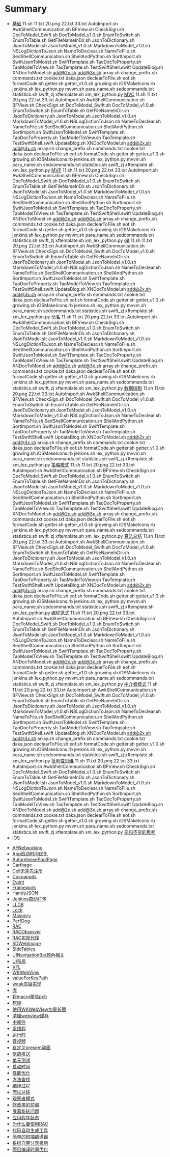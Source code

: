 # Summary
* [基础](base.md)
 11.sh 11.txt 20.png 22.txt 33.txt AutoImport.sh AwkShellCommunication.sh BFView.sh CheckSign.sh DocToModel_Swift.sh DocToModel_v1.0.sh EnumToSwitch.sh EnumToTable.sh GetFileNameInDir.sh JsonToDictionary.sh JsonToModel.sh JsonToModel_v1.0.sh MarkdownToModel_v1.0.sh NSLogDictionToJson.sh NameToDeclear.sh NameToFile.sh SedShellCommunication.sh ShellAndPython.sh SortImport.sh SwiftJsonToModel.sh SwiftTemplate.sh TaoDocToProperty.sh TaoModelToView.sh TaoTemplate.sh TestSwiftShell.swift UpdateBlog.sh XNDocToModel.sh add@2x.sh add@3x.sh array.sh change_prefix.sh commands.txt cookie.txt daka.json declearToFile.sh eof.sh formatCode.sh getter.sh getter_v1.0.sh growing.sh iOSMakeIcons.rb jenkins.sh lex_python.py mvvm.sh para_name.sh sedcommands.txt statistics.sh swift_zj xftemplate.sh xm_lex_python.py [MVC](base/MVC.md)
 11.sh 11.txt 20.png 22.txt 33.txt AutoImport.sh AwkShellCommunication.sh BFView.sh CheckSign.sh DocToModel_Swift.sh DocToModel_v1.0.sh EnumToSwitch.sh EnumToTable.sh GetFileNameInDir.sh JsonToDictionary.sh JsonToModel.sh JsonToModel_v1.0.sh MarkdownToModel_v1.0.sh NSLogDictionToJson.sh NameToDeclear.sh NameToFile.sh SedShellCommunication.sh ShellAndPython.sh SortImport.sh SwiftJsonToModel.sh SwiftTemplate.sh TaoDocToProperty.sh TaoModelToView.sh TaoTemplate.sh TestSwiftShell.swift UpdateBlog.sh XNDocToModel.sh add@2x.sh add@3x.sh array.sh change_prefix.sh commands.txt cookie.txt daka.json declearToFile.sh eof.sh formatCode.sh getter.sh getter_v1.0.sh growing.sh iOSMakeIcons.rb jenkins.sh lex_python.py mvvm.sh para_name.sh sedcommands.txt statistics.sh swift_zj xftemplate.sh xm_lex_python.py [MVP](base/MVP.md)
 11.sh 11.txt 20.png 22.txt 33.txt AutoImport.sh AwkShellCommunication.sh BFView.sh CheckSign.sh DocToModel_Swift.sh DocToModel_v1.0.sh EnumToSwitch.sh EnumToTable.sh GetFileNameInDir.sh JsonToDictionary.sh JsonToModel.sh JsonToModel_v1.0.sh MarkdownToModel_v1.0.sh NSLogDictionToJson.sh NameToDeclear.sh NameToFile.sh SedShellCommunication.sh ShellAndPython.sh SortImport.sh SwiftJsonToModel.sh SwiftTemplate.sh TaoDocToProperty.sh TaoModelToView.sh TaoTemplate.sh TestSwiftShell.swift UpdateBlog.sh XNDocToModel.sh add@2x.sh add@3x.sh array.sh change_prefix.sh commands.txt cookie.txt daka.json declearToFile.sh eof.sh formatCode.sh getter.sh getter_v1.0.sh growing.sh iOSMakeIcons.rb jenkins.sh lex_python.py mvvm.sh para_name.sh sedcommands.txt statistics.sh swift_zj xftemplate.sh xm_lex_python.py [git](base/git.md)
 11.sh 11.txt 20.png 22.txt 33.txt AutoImport.sh AwkShellCommunication.sh BFView.sh CheckSign.sh DocToModel_Swift.sh DocToModel_v1.0.sh EnumToSwitch.sh EnumToTable.sh GetFileNameInDir.sh JsonToDictionary.sh JsonToModel.sh JsonToModel_v1.0.sh MarkdownToModel_v1.0.sh NSLogDictionToJson.sh NameToDeclear.sh NameToFile.sh SedShellCommunication.sh ShellAndPython.sh SortImport.sh SwiftJsonToModel.sh SwiftTemplate.sh TaoDocToProperty.sh TaoModelToView.sh TaoTemplate.sh TestSwiftShell.swift UpdateBlog.sh XNDocToModel.sh add@2x.sh add@3x.sh array.sh change_prefix.sh commands.txt cookie.txt daka.json declearToFile.sh eof.sh formatCode.sh getter.sh getter_v1.0.sh growing.sh iOSMakeIcons.rb jenkins.sh lex_python.py mvvm.sh para_name.sh sedcommands.txt statistics.sh swift_zj xftemplate.sh xm_lex_python.py [命名](base/命名.md)
 11.sh 11.txt 20.png 22.txt 33.txt AutoImport.sh AwkShellCommunication.sh BFView.sh CheckSign.sh DocToModel_Swift.sh DocToModel_v1.0.sh EnumToSwitch.sh EnumToTable.sh GetFileNameInDir.sh JsonToDictionary.sh JsonToModel.sh JsonToModel_v1.0.sh MarkdownToModel_v1.0.sh NSLogDictionToJson.sh NameToDeclear.sh NameToFile.sh SedShellCommunication.sh ShellAndPython.sh SortImport.sh SwiftJsonToModel.sh SwiftTemplate.sh TaoDocToProperty.sh TaoModelToView.sh TaoTemplate.sh TestSwiftShell.swift UpdateBlog.sh XNDocToModel.sh add@2x.sh add@3x.sh array.sh change_prefix.sh commands.txt cookie.txt daka.json declearToFile.sh eof.sh formatCode.sh getter.sh getter_v1.0.sh growing.sh iOSMakeIcons.rb jenkins.sh lex_python.py mvvm.sh para_name.sh sedcommands.txt statistics.sh swift_zj xftemplate.sh xm_lex_python.py [数据结构](base/数据结构.md)
 11.sh 11.txt 20.png 22.txt 33.txt AutoImport.sh AwkShellCommunication.sh BFView.sh CheckSign.sh DocToModel_Swift.sh DocToModel_v1.0.sh EnumToSwitch.sh EnumToTable.sh GetFileNameInDir.sh JsonToDictionary.sh JsonToModel.sh JsonToModel_v1.0.sh MarkdownToModel_v1.0.sh NSLogDictionToJson.sh NameToDeclear.sh NameToFile.sh SedShellCommunication.sh ShellAndPython.sh SortImport.sh SwiftJsonToModel.sh SwiftTemplate.sh TaoDocToProperty.sh TaoModelToView.sh TaoTemplate.sh TestSwiftShell.swift UpdateBlog.sh XNDocToModel.sh add@2x.sh add@3x.sh array.sh change_prefix.sh commands.txt cookie.txt daka.json declearToFile.sh eof.sh formatCode.sh getter.sh getter_v1.0.sh growing.sh iOSMakeIcons.rb jenkins.sh lex_python.py mvvm.sh para_name.sh sedcommands.txt statistics.sh swift_zj xftemplate.sh xm_lex_python.py [策略模式](base/策略模式.md)
 11.sh 11.txt 20.png 22.txt 33.txt AutoImport.sh AwkShellCommunication.sh BFView.sh CheckSign.sh DocToModel_Swift.sh DocToModel_v1.0.sh EnumToSwitch.sh EnumToTable.sh GetFileNameInDir.sh JsonToDictionary.sh JsonToModel.sh JsonToModel_v1.0.sh MarkdownToModel_v1.0.sh NSLogDictionToJson.sh NameToDeclear.sh NameToFile.sh SedShellCommunication.sh ShellAndPython.sh SortImport.sh SwiftJsonToModel.sh SwiftTemplate.sh TaoDocToProperty.sh TaoModelToView.sh TaoTemplate.sh TestSwiftShell.swift UpdateBlog.sh XNDocToModel.sh add@2x.sh add@3x.sh array.sh change_prefix.sh commands.txt cookie.txt daka.json declearToFile.sh eof.sh formatCode.sh getter.sh getter_v1.0.sh growing.sh iOSMakeIcons.rb jenkins.sh lex_python.py mvvm.sh para_name.sh sedcommands.txt statistics.sh swift_zj xftemplate.sh xm_lex_python.py [算法总结](base/算法总结.md)
 11.sh 11.txt 20.png 22.txt 33.txt AutoImport.sh AwkShellCommunication.sh BFView.sh CheckSign.sh DocToModel_Swift.sh DocToModel_v1.0.sh EnumToSwitch.sh EnumToTable.sh GetFileNameInDir.sh JsonToDictionary.sh JsonToModel.sh JsonToModel_v1.0.sh MarkdownToModel_v1.0.sh NSLogDictionToJson.sh NameToDeclear.sh NameToFile.sh SedShellCommunication.sh ShellAndPython.sh SortImport.sh SwiftJsonToModel.sh SwiftTemplate.sh TaoDocToProperty.sh TaoModelToView.sh TaoTemplate.sh TestSwiftShell.swift UpdateBlog.sh XNDocToModel.sh add@2x.sh add@3x.sh array.sh change_prefix.sh commands.txt cookie.txt daka.json declearToFile.sh eof.sh formatCode.sh getter.sh getter_v1.0.sh growing.sh iOSMakeIcons.rb jenkins.sh lex_python.py mvvm.sh para_name.sh sedcommands.txt statistics.sh swift_zj xftemplate.sh xm_lex_python.py [编程范式](base/编程范式.md)
 11.sh 11.txt 20.png 22.txt 33.txt AutoImport.sh AwkShellCommunication.sh BFView.sh CheckSign.sh DocToModel_Swift.sh DocToModel_v1.0.sh EnumToSwitch.sh EnumToTable.sh GetFileNameInDir.sh JsonToDictionary.sh JsonToModel.sh JsonToModel_v1.0.sh MarkdownToModel_v1.0.sh NSLogDictionToJson.sh NameToDeclear.sh NameToFile.sh SedShellCommunication.sh ShellAndPython.sh SortImport.sh SwiftJsonToModel.sh SwiftTemplate.sh TaoDocToProperty.sh TaoModelToView.sh TaoTemplate.sh TestSwiftShell.swift UpdateBlog.sh XNDocToModel.sh add@2x.sh add@3x.sh array.sh change_prefix.sh commands.txt cookie.txt daka.json declearToFile.sh eof.sh formatCode.sh getter.sh getter_v1.0.sh growing.sh iOSMakeIcons.rb jenkins.sh lex_python.py mvvm.sh para_name.sh sedcommands.txt statistics.sh swift_zj xftemplate.sh xm_lex_python.py [中介者模式](base/中介者模式.md)
 11.sh 11.txt 20.png 22.txt 33.txt AutoImport.sh AwkShellCommunication.sh BFView.sh CheckSign.sh DocToModel_Swift.sh DocToModel_v1.0.sh EnumToSwitch.sh EnumToTable.sh GetFileNameInDir.sh JsonToDictionary.sh JsonToModel.sh JsonToModel_v1.0.sh MarkdownToModel_v1.0.sh NSLogDictionToJson.sh NameToDeclear.sh NameToFile.sh SedShellCommunication.sh ShellAndPython.sh SortImport.sh SwiftJsonToModel.sh SwiftTemplate.sh TaoDocToProperty.sh TaoModelToView.sh TaoTemplate.sh TestSwiftShell.swift UpdateBlog.sh XNDocToModel.sh add@2x.sh add@3x.sh array.sh change_prefix.sh commands.txt cookie.txt daka.json declearToFile.sh eof.sh formatCode.sh getter.sh getter_v1.0.sh growing.sh iOSMakeIcons.rb jenkins.sh lex_python.py mvvm.sh para_name.sh sedcommands.txt statistics.sh swift_zj xftemplate.sh xm_lex_python.py [批判性思维](base/批判性思维.md)
 11.sh 11.txt 20.png 22.txt 33.txt AutoImport.sh AwkShellCommunication.sh BFView.sh CheckSign.sh DocToModel_Swift.sh DocToModel_v1.0.sh EnumToSwitch.sh EnumToTable.sh GetFileNameInDir.sh JsonToDictionary.sh JsonToModel.sh JsonToModel_v1.0.sh MarkdownToModel_v1.0.sh NSLogDictionToJson.sh NameToDeclear.sh NameToFile.sh SedShellCommunication.sh ShellAndPython.sh SortImport.sh SwiftJsonToModel.sh SwiftTemplate.sh TaoDocToProperty.sh TaoModelToView.sh TaoTemplate.sh TestSwiftShell.swift UpdateBlog.sh XNDocToModel.sh add@2x.sh add@3x.sh array.sh change_prefix.sh commands.txt cookie.txt daka.json declearToFile.sh eof.sh formatCode.sh getter.sh getter_v1.0.sh growing.sh iOSMakeIcons.rb jenkins.sh lex_python.py mvvm.sh para_name.sh sedcommands.txt statistics.sh swift_zj xftemplate.sh xm_lex_python.py [变和不变的思考](base/变和不变的思考.md)
* [iOS](iOS.md)
 - [AFNetworking](iOS/AFNetworking.md)
 - [App启动时间优化](iOS/App启动时间优化.md)
 - [AutoreleasePoolPage](iOS/AutoreleasePoolPage.md)
 - [Carthage](iOS/Carthage.md)
 - [Cell无需先注册](iOS/Cell无需先注册.md)
 - [Cocoapods](iOS/Cocoapods.md)
 - [Event](iOS/Event.md)
 - [Framework](iOS/Framework.md)
 - [HandyJSON](iOS/HandyJSON.md)
 - [Jenkins自动打包](iOS/Jenkins自动打包.md)
 - [LLDB](iOS/LLDB.md)
 - [Lock](iOS/Lock.md)
 - [Masonry](iOS/Masonry.md)
 - [PerfDog](iOS/PerfDog.md)
 - [RAC](iOS/RAC.md)
 - [RACObserver](iOS/RACObserver.md)
 - [RAC实现代理](iOS/RAC实现代理.md)
 - [SDWebImage](iOS/SDWebImage.md)
 - [SideTables](iOS/SideTables.md)
 - [UINavigationBar颜色相关](iOS/UINavigationBar颜色相关.md)
 - [UI布局](iOS/UI布局.md)
 - [VFL](iOS/VFL.md)
 - [WKWebView](iOS/WKWebView.md)
 - [valueForKeyPath](iOS/valueForKeyPath.md)
 - [weak底层实现](iOS/weak底层实现.md)
 - [库](iOS/库.md)
 - [将macro移除pch](iOS/将macro移除pch.md)
 - [死锁](iOS/死锁.md)
 - [使用WKWebView加载长图](iOS/使用WKWebView加载长图.md)
 - [清理webview缓存](iOS/清理webview缓存.md)
 - [中间件](iOS/中间件.md)
 - [多线程](iOS/多线程.md)
 - [运行时](iOS/运行时.md)
 - [音视频](iOS/音视频.md)
 - [自定义present动画](iOS/自定义present动画.md)
 - [信鸽推送](iOS/信鸽推送.md)
 - [单元测试](iOS/单元测试.md)
 - [启动时间](iOS/启动时间.md)
 - [性能优化](iOS/性能优化.md)
 - [方法查找](iOS/方法查找.md)
 - [编译过程](iOS/编译过程.md)
 - [面试总结](iOS/面试总结.md)
 - [观察者模式](iOS/观察者模式.md)
 - [修改类的前缀](iOS/修改类的前缀.md)
 - [屏幕旋转问题](iOS/屏幕旋转问题.md)
 - [应用程序状态](iOS/应用程序状态.md)
 - [为什么要使用RAC](iOS/为什么要使用RAC.md)
 - [代码自动生成工具](iOS/代码自动生成工具.md)
 - [简单的前端编译器](iOS/简单的前端编译器.md)
 - [系统自带分享机制](iOS/系统自带分享机制.md)
 - [项目编译时间优化](iOS/项目编译时间优化.md)
